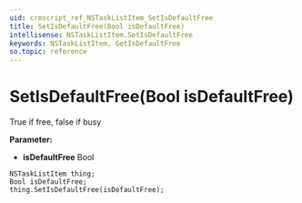 ```yaml
---
uid: crmscript_ref_NSTaskListItem_SetIsDefaultFree
title: SetIsDefaultFree(Bool isDefaultFree)
intellisense: NSTaskListItem.SetIsDefaultFree
keywords: NSTaskListItem, GetIsDefaultFree
so.topic: reference
---
```


# SetIsDefaultFree(Bool isDefaultFree)

True if free, false if busy

**Parameter:** 
* **isDefaultFree** Bool

```crmscript
NSTaskListItem thing;
Bool isDefaultFree;
thing.SetIsDefaultFree(isDefaultFree);
```

